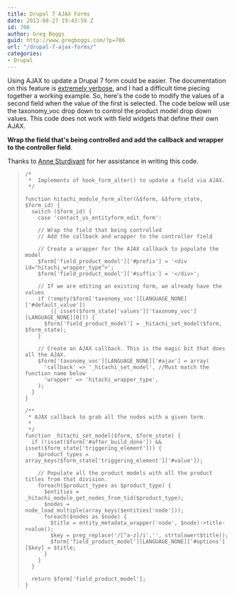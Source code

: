 ```yaml
---
title: Drupal 7 AJAX Forms
date: 2013-08-27 19:43:59 Z
id: 706
author: Greg Boggs
guid: http://www.gregboggs.com/?p=706
url: "/drupal-7-ajax-forms/"
categories:
- Drupal
---
```


Using AJAX to update a Drupal 7 form could be easier. The documentation on this feature is [extremely verbose][1], and I had a difficult time piecing together a working example. So, here's the code to modify the values of a second field when the value of the first is selected. The code below will use the taxonomy_voc drop down to control the product model drop down values. This code does not work with field widgets that define their own AJAX.

**Wrap the field that's being controlled and add the callback and wrapper to the controller field**.

Thanks to [Anne Sturdivant][2] for her assistance in writing this code.

>     
>     /*
>      *  Implements of hook_form_alter() to update a field via AJAX.
>      */
>     
>     function hitachi_module_form_alter(&$form, &$form_state, $form_id) {
>       switch ($form_id) {
>         case 'contact_us_entityform_edit_form':
>     
>         // Wrap the field that being controlled
>         // Add the callback and wrapper to the controller field
>     
>         // Create a wrapper for the AJAX callback to populate the model
>         $form['field_product_model']['#prefix'] = '<div id="hitachi_wrapper_type">';
>         $form['field_product_model']['#suffix'] = '</div>';
>     
>         // If we are editing an existing form, we already have the values
>         if (!empty($form['taxonomy_voc'][LANGUAGE_NONE]['#default_value']) 
>             || isset($form_state['values']['taxonomy_voc'][LANGUAGE_NONE][0])) {
>           $form['field_product_model'] = _hitachi_set_model($form, $form_state);
>         }
>     
>         // Create an AJAX callback. This is the magic bit that does all the AJAX.
>         $form['taxonomy_voc'][LANGUAGE_NONE]['#ajax'] = array(
>           'callback' => '_hitachi_set_model', //Must match the function name below
>           'wrapper' => 'hitachi_wrapper_type',
>         );
>       }
>     }
>     
>     /**
>      * AJAX callback to grab all the nodes with a given term.
>      *
>      */
>     function _hitachi_set_model($form, $form_state) {
>       if (!isset($form['#after_build_done']) && isset($form_state['triggering_element'])) {
>         $product_types = array_keys($form_state['triggering_element']['#value']);
>     
>         // Populate all the product models with all the product titles from that division.
>         foreach($product_types as $product_type) {
>           $entities = _hitachi_module_get_nodes_from_tid($product_type);
>           $nodes = node_load_multiple(array_keys($entities['node']));
>           foreach($nodes as $node) {
>             $title = entity_metadata_wrapper('node', $node)->title->value();
>             $key = preg_replace('/[^a-z]/i','', strtolower($title));
>             $form['field_product_model'][LANGUAGE_NONE]['#options'][$key] = $title;
>           }
>         }
>       }
>     
>       return $form['field_product_model'];
>     }
>

 [1]: https://api.drupal.org/api/drupal/developer!topics!forms_api_reference.html/7#ajax
 [2]: http://anniegreens.com/